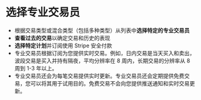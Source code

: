 # **选择专业交易员**
- 根据交易类型或混合类型（包括多种类型）从列表中**选择特定的专业交易员**
- **查看过去的交易**以确定交易和历史的表现
- **选择特定计划**并订阅使用 Stripe 安全付款
- 专业交易员根据订阅为您提供实时交易。例如，日内交易是当天买入和卖出，波段交易是买入并持有隔夜，平均分辨率在 8 周内，长期交易的分辨率从 8 周到 1-3 年以上。
- 专业交易员还会为每笔交易提供实时更新。专业交易员还会定期提供免费交易，您可以将其用于试用目的。免费交易不会向您提供推送通知和实时交易更新。

